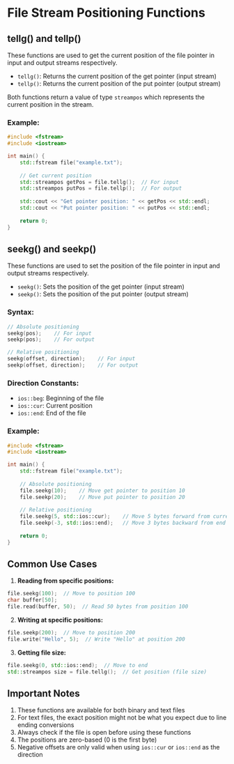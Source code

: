 # File Stream Positioning Functions

## tellg() and tellp()

These functions are used to get the current position of the file pointer in input and output streams respectively.

- `tellg()`: Returns the current position of the get pointer (input stream)
- `tellp()`: Returns the current position of the put pointer (output stream)

Both functions return a value of type `streampos` which represents the current position in the stream.

### Example:
```cpp
#include <fstream>
#include <iostream>

int main() {
    std::fstream file("example.txt");
    
    // Get current position
    std::streampos getPos = file.tellg();  // For input
    std::streampos putPos = file.tellp();  // For output
    
    std::cout << "Get pointer position: " << getPos << std::endl;
    std::cout << "Put pointer position: " << putPos << std::endl;
    
    return 0;
}
```

## seekg() and seekp()

These functions are used to set the position of the file pointer in input and output streams respectively.

- `seekg()`: Sets the position of the get pointer (input stream)
- `seekp()`: Sets the position of the put pointer (output stream)

### Syntax:
```cpp
// Absolute positioning
seekg(pos);    // For input
seekp(pos);    // For output

// Relative positioning
seekg(offset, direction);    // For input
seekp(offset, direction);    // For output
```

### Direction Constants:
- `ios::beg`: Beginning of the file
- `ios::cur`: Current position
- `ios::end`: End of the file

### Example:
```cpp
#include <fstream>
#include <iostream>

int main() {
    std::fstream file("example.txt");
    
    // Absolute positioning
    file.seekg(10);    // Move get pointer to position 10
    file.seekp(20);    // Move put pointer to position 20
    
    // Relative positioning
    file.seekg(5, std::ios::cur);    // Move 5 bytes forward from current position
    file.seekp(-3, std::ios::end);   // Move 3 bytes backward from end
    
    return 0;
}
```

## Common Use Cases

1. **Reading from specific positions:**
```cpp
file.seekg(100);  // Move to position 100
char buffer[50];
file.read(buffer, 50);  // Read 50 bytes from position 100
```

2. **Writing at specific positions:**
```cpp
file.seekp(200);  // Move to position 200
file.write("Hello", 5);  // Write "Hello" at position 200
```

3. **Getting file size:**
```cpp
file.seekg(0, std::ios::end);  // Move to end
std::streampos size = file.tellg();  // Get position (file size)
```

## Important Notes

1. These functions are available for both binary and text files
2. For text files, the exact position might not be what you expect due to line ending conversions
3. Always check if the file is open before using these functions
4. The positions are zero-based (0 is the first byte)
5. Negative offsets are only valid when using `ios::cur` or `ios::end` as the direction
